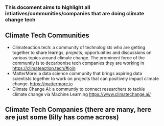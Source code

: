 ### This docoment aims to highlight all intiatives/communities/companies that are doing climate change tech

## Climate Tech Communities
* Climateaction.tech: a community of technologists who are getting together to share learngs, projects, opportunities and discussions on various topics around climate change. The prominent force of the communtiy is to decarbonise tech companies they are working in https://climateaction.tech/#join
* MatterMore: a data science community that brings aspiring data scientists together to work on projects that can positively impact climate change. https://mattermore.io
* Climate Change AI: a communtiy to connect researchers to tackle climate change via Machine Learning https://www.climatechange.ai/

## Climate Tech Companies (there are many, here are just some Billy has come across)
